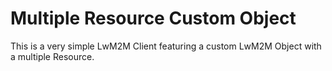 # Multiple Resource Custom Object

This is a very simple LwM2M Client featuring a custom LwM2M Object with a multiple Resource.
